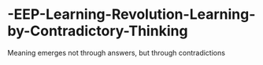 # -EEP-Learning-Revolution-Learning-by-Contradictory-Thinking
Meaning emerges not through answers, but through contradictions
